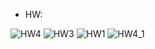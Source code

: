  - HW:

![HW4](https://github.com/DaniilSob2004/NetworkProgram/assets/106149184/dd1209d6-3a68-47e7-8bc8-93a3e6f9fa10)
![HW3](https://github.com/DaniilSob2004/NetworkProgram/assets/106149184/b8558474-50e7-4301-90c3-f544495c3ff2)
![HW1](https://github.com/DaniilSob2004/NetworkProgram/assets/106149184/8beda612-6423-4d96-88a5-a1ccf892d7fa)
![HW4_1](https://github.com/DaniilSob2004/NetworkProgram/assets/106149184/94da9d8f-af57-4611-9ef5-5103de1336d6)
